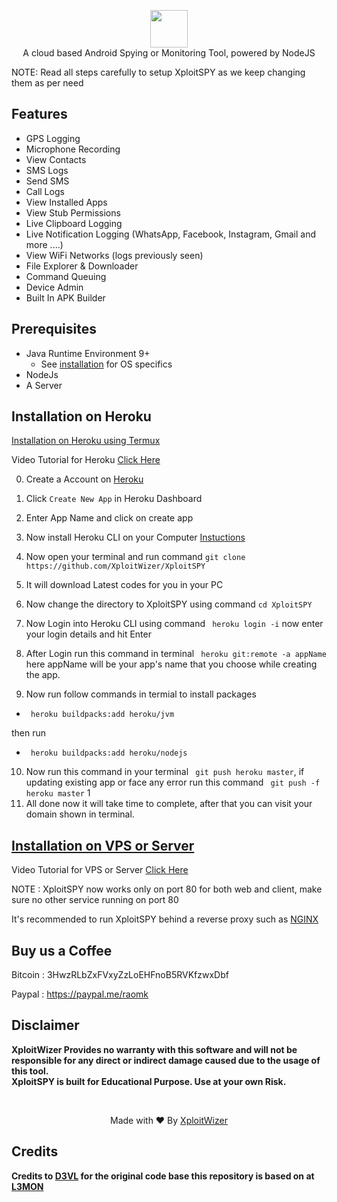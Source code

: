 <p align="center">
<img src="https://github.com/XploitWizer/XploitSPY/raw/master/server/assets/webpublic/logo.png" height="60"><br>
A cloud based Android Spying or Monitoring Tool, powered by NodeJS
</p>

NOTE: Read all steps carefully to setup XploitSPY as we keep changing them as per need

## Features
- GPS Logging
- Microphone Recording
- View Contacts
- SMS Logs
- Send SMS
- Call Logs
- View Installed Apps
- View Stub Permissions
- Live Clipboard Logging
- Live Notification Logging (WhatsApp, Facebook, Instagram, Gmail and more ....)
- View WiFi Networks (logs previously seen)
- File Explorer & Downloader
- Command Queuing
- Device Admin
- Built In APK Builder

## Prerequisites 
 - Java Runtime Environment 9+
    - See [installation](#Installation) for OS specifics
 - NodeJs 
 - A Server 

## Installation on Heroku 

[Installation on Heroku using Termux](https://xploitwizer.com/blog/26/how-to-setup-xploitspy-with-termux-on-heroku-server)


  Video Tutorial for Heroku [Click Here](https://youtu.be/IoJGFZWCPko)


0. Create a Account on [Heroku](https://heroku.com)

1. Click `Create New App` in Heroku Dashboard

2. Enter App Name and click on create app

3. Now install Heroku CLI on your Computer [Instuctions](https://devcenter.heroku.com/articles/heroku-cli)

4. Now open your terminal and run command ` git clone https://github.com/XploitWizer/XploitSPY `

5. It will download Latest codes for you in your PC
    
6. Now change the directory to XploitSPY using command `cd XploitSPY`

7. Now Login into Heroku CLI using command ` heroku login -i` now enter your login details and hit Enter

8. After Login run this command in terminal ` heroku git:remote -a appName` here appName will be your app's name that you choose while creating the app.

9. Now run follow commands in termial to install packages

 - ` heroku buildpacks:add heroku/jvm` 

then run 

 - ` heroku buildpacks:add heroku/nodejs`

10. Now run this command in your terminal ` git push heroku master`, if updating existing app or face any error run this command ` git push -f heroku master`
1
11. All done now it will take time to complete, after that you can visit your domain shown in terminal.



## [Installation on VPS or Server](https://xploitwizer.com/blog/27/how-to-install-xploitspy-on-vps)
 
 Video Tutorial for VPS or Server [Click Here](https://youtu.be/6bRs7-0AD04)


NOTE : XploitSPY now works only on port 80 for both web and client, make sure no other service running on port 80
    
It's recommended to run XploitSPY behind a reverse proxy such as [NGINX](https://www.nginx.com/resources/wiki/start/topics/tutorials/install/)

## Buy us a Coffee
   Bitcoin : 3HwzRLbZxFVxyZzLoEHFnoB5RVKfzwxDbf
   
   Paypal : https://paypal.me/raomk



## Disclaimer
<b>XploitWizer Provides no warranty with this software and will not be responsible for any direct or indirect damage caused due to the usage of this tool.<br>
XploitSPY is built for Educational Purpose. Use at your own Risk.</b>

<br>
<p align="center">Made with ❤️ By <a href="https://xploitwizer.com">XploitWizer</a></p>

## Credits

<b> Credits to <a href="https://github.com/D3VL">D3VL</a> for the original code base this repository is based on at <a href="https://github.com/D3VL/L3MON">L3MON</a>
